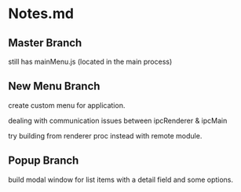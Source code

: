 # Notes.md

## Master Branch

still has mainMenu.js (located in the main process)

## New Menu Branch
create custom menu for application.

dealing with communication issues between
ipcRenderer & ipcMain

try building from renderer proc instead with remote module.

## Popup Branch
build modal window for list items
with a detail field and some options.
